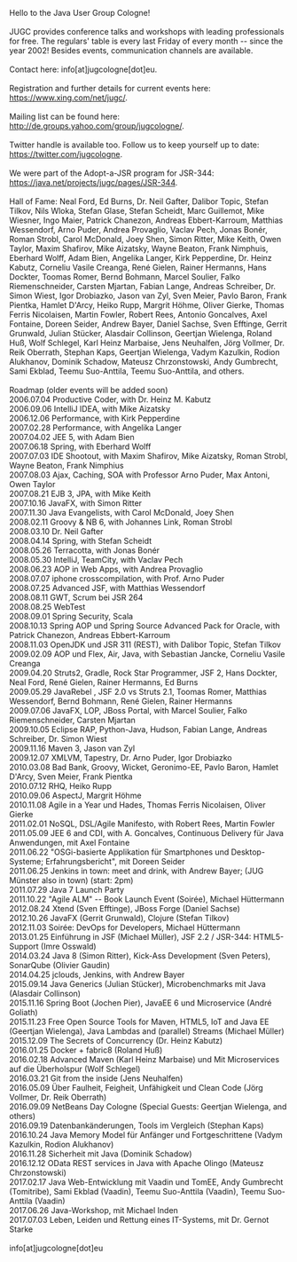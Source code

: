 Hello to the Java User Group Cologne!
<br> <br> 
JUGC provides conference talks and workshops with leading professionals for free. The regulars' table is every last Friday of every month -- since the year 2002! Besides events, communication channels are available.
<br><br>
Contact here: info[at]jugcologne[dot]eu.
<br><br>
Registration and further details for current events here: https://www.xing.com/net/jugc/.
<br><br>
Mailing list can be found here: http://de.groups.yahoo.com/group/jugcologne/.
<br><br>
Twitter handle is available too. Follow us to keep yourself up to date: https://twitter.com/jugcologne.
<br><br>
We were part of the Adopt-a-JSR program for JSR-344: https://java.net/projects/jugc/pages/JSR-344.
<br><br>
Hall of Fame: Neal Ford, Ed Burns, Dr. Neil Gafter, Dalibor Topic, Stefan Tilkov, Nils Wloka, Stefan Glase, Stefan Scheidt, Marc Guillemot, Mike Wiesner, Ingo Maier, Patrick Chanezon, Andreas Ebbert-Karroum, Matthias Wessendorf, Arno Puder, Andrea Provaglio, Vaclav Pech, Jonas Bonér, Roman Strobl, Carol McDonald, Joey Shen, Simon Ritter, Mike Keith, Owen Taylor, Maxim Shafirov, Mike Aizatsky, Wayne Beaton, Frank Nimphuis, Eberhard Wolff, Adam Bien, Angelika Langer, Kirk Pepperdine, Dr. Heinz Kabutz, Corneliu Vasile Creanga, René Gielen, Rainer Hermanns, Hans Dockter, Toomas Romer, Bernd Bohmann, Marcel Soulier, Falko Riemenschneider, Carsten Mjartan, Fabian Lange, Andreas Schreiber, Dr. Simon Wiest, Igor Drobiazko, Jason van Zyl, Sven Meier, Pavlo Baron, Frank Pientka, Hamlet D'Arcy, Heiko Rupp, Margrit Höhme, Oliver Gierke, Thomas Ferris Nicolaisen, Martin Fowler, Robert Rees, Antonio Goncalves, Axel Fontaine, Doreen Seider, Andrew Bayer, Daniel Sachse, Sven Efftinge, Gerrit Grunwald, Julian Stücker, Alasdair Collinson, Geertjan Wielenga, Roland Huß, Wolf Schlegel, Karl Heinz Marbaise, Jens Neuhalfen, Jörg Vollmer, Dr. Reik Oberrath, Stephan Kaps, Geertjan Wielenga, Vadym Kazulkin, Rodion Alukhanov, Dominik Schadow, Mateusz Chrzonstowski, Andy Gumbrecht, Sami Ekblad, Teemu Suo-Anttila, Teemu Suo-Anttila, and others.
<br><br>
Roadmap (older events will be added soon)
<br>
 2006.07.04 Productive Coder, with Dr. Heinz M. Kabutz <br> 
 2006.09.06 IntelliJ IDEA, with Mike Aizatsky<br> 
 2006.12.06 Performance, with Kirk Pepperdine<br> 
 2007.02.28 Performance, with Angelika Langer<br>
 2007.04.02 JEE 5, with Adam Bien<br>
 2007.06.18 Spring, with Eberhard Wolff<br> 
 2007.07.03 IDE Shootout, with Maxim Shafirov, Mike Aizatsky, Roman Strobl,  Wayne Beaton, Frank Nimphius<br> 
 2007.08.03 Ajax, Caching, SOA with Professor Arno Puder, Max Antoni, Owen Taylor<br> 
 2007.08.21 EJB 3, JPA, with Mike Keith<br> 
 2007.10.16 JavaFX, with Simon Ritter<br> 
 2007.11.30 Java Evangelists, with Carol McDonald, Joey Shen<br> 
 2008.02.11 Groovy & NB 6, with Johannes Link, Roman Strobl<br> 
 2008.03.10 Dr. Neil Gafter<br> 
 2008.04.14 Spring, with Stefan Scheidt<br> 
 2008.05.26 Terracotta, with Jonas Bonér<br> 
 2008.05.30 IntelliJ, TeamCity, with Vaclav Pech<br> 
 2008.06.23 AOP in Web Apps, with Andrea Provaglio <br> 
 2008.07.07 iphone crosscompilation, with Prof. Arno Puder <br> 
 2008.07.25 Advanced JSF, with Matthias Wessendorf<br> 
 2008.08.11 GWT, Scrum bei JSR 264<br> 
 2008.08.25 WebTest<br> 
 2008.09.01 Spring Security, Scala<br> 
 2008.10.13 Spring AOP und Spring Source Advanced Pack for Oracle, with Patrick Chanezon, Andreas Ebbert-Karroum<br> 
 2008.11.03 OpenJDK und JSR 311 (REST), with Dalibor Topic, Stefan Tilkov<br> 
 2009.02.09 AOP und Flex, Air, Java, with Sebastian Jancke, Corneliu Vasile Creanga<br> 
 2009.04.20 Struts2, Gradle, Rock Star Programmer, JSF 2, Hans Dockter, Neal Ford, René Gielen, Rainer Hermanns, Ed Burns<br> 
 2009.05.29 JavaRebel , JSF 2.0 vs Struts 2.1, Toomas Romer, Matthias Wessendorf, Bernd Bohmann, René Gielen, Rainer Hermanns<br> 
 2009.07.06 JavaFX, LOP, JBoss Portal, with Marcel Soulier, Falko Riemenschneider, Carsten Mjartan<br> 
 2009.10.05 Eclipse RAP, Python-Java, Hudson, Fabian Lange, Andreas Schreiber, Dr. Simon Wiest<br> 
 2009.11.16 Maven 3, Jason van Zyl<br> 
 2009.12.07 XMLVM, Tapestry, Dr. Arno Puder, Igor Drobiazko<br> 
 2010.03.08 Bad Bank, Groovy, Wicket, Geronimo-EE, Pavlo Baron, Hamlet D'Arcy, Sven Meier, Frank Pientka<br> 
 2010.07.12 RHQ, Heiko Rupp<br> 
 2010.09.06 AspectJ, Margrit Höhme<br> 
 2010.11.08 Agile in a Year und Hades, Thomas Ferris Nicolaisen, Oliver Gierke<br> 
 2011.02.01 NoSQL, DSL/Agile Manifesto, with Robert Rees, Martin Fowler<br> 
 2011.05.09 JEE 6 and CDI, with A. Goncalves, Continuous Delivery für Java Anwendungen, mit Axel Fontaine<br> 
 2011.06.22 "OSGi-basierte Applikation für Smartphones und Desktop-Systeme; Erfahrungsbericht", mit Doreen Seider<br> 
 2011.06.25 Jenkins in town: meet and drink, with Andrew Bayer; (JUG Münster also in town) (start: 2pm)<br> 
 2011.07.29 Java 7 Launch Party<br> 
 2011.10.22 "Agile ALM" -- Book Launch Event (Soirée), Michael Hüttermann<br> 
 2012.08.24 Xtend (Sven Efftinge), JBoss Forge (Daniel Sachse)<br> 
 2012.10.26 JavaFX (Gerrit Grunwald), Clojure (Stefan Tilkov)<br> 
 2012.11.03 Soirée: DevOps for Developers, Michael Hüttermann<br> 
 2013.01.25 Einführung in JSF (Michael Müller), JSF 2.2 / JSR-344: HTML5-Support (Imre Osswald)<br> 
 2014.03.24 Java 8 (Simon Ritter), Kick-Ass Development (Sven Peters), SonarQube (Olivier Gaudin) <br> 
 2014.04.25 jclouds, Jenkins, with Andrew Bayer<br> 
 2015.09.14 Java Generics (Julian Stücker), Microbenchmarks mit Java (Alasdair Collinson)<br> 
 2015.11.16 Spring Boot (Jochen Pier), JavaEE 6 und Microservice (André Goliath)<br> 
 2015.11.23 Free Open Source Tools for Maven, HTML5, IoT and Java EE (Geertjan Wielenga), Java Lambdas and (parallel) Streams (Michael Müller) 
 2015.12.09 The Secrets of Concurrency (Dr. Heinz Kabutz)<br> 
 2016.01.25 Docker + fabric8 (Roland Huß) <br> 
 2016.02.18 Advanced Maven (Karl Heinz Marbaise) und Mit Microservices auf die Überholspur (Wolf Schlegel)<br> 
 2016.03.21 Git from the inside (Jens Neuhalfen)<br>
 2016.05.09 Über Faulheit, Feigheit, Unfähigkeit und Clean Code (Jörg Vollmer, Dr. Reik Oberrath)<br> 
 2016.09.09 NetBeans Day Cologne (Special Guests: Geertjan Wielenga, and others)<br> 
 2016.09.19 Datenbankänderungen, Tools im Vergleich (Stephan Kaps)<br> 
 2016.10.24 Java Memory Model für Anfänger und Fortgeschrittene (Vadym Kazulkin, Rodion Alukhanov)<br> 
 2016.11.28 Sicherheit mit Java (Dominik Schadow)<br> 
 2016.12.12 OData REST services in Java with Apache Olingo (Mateusz Chrzonstowski)<br> 
 2017.02.17 Java Web-Entwicklung mit Vaadin und TomEE, Andy Gumbrecht (Tomitribe), Sami Ekblad (Vaadin), Teemu Suo-Anttila (Vaadin), Teemu Suo-Anttila (Vaadin)<br> 
 2017.06.26 Java-Workshop, mit Michael Inden<br> 
 2017.07.03 Leben, Leiden und Rettung eines IT-Systems, mit Dr. Gernot Starke<br> <br> 
info[at]jugcologne[dot]eu

